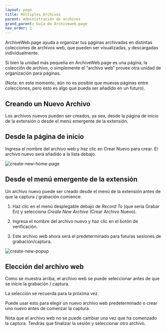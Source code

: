 ```yaml
---
layout: page
title: Múltiples Archivos
parent: Administración de archivos
grand_parent: Guía de Archiveweb.page
nav_order: 2
---
```



ArchiveWeb.page ayuda a organizar tus páginas archivadas en distintas colecciones de archivos web, que pueden ser visualizadas, y descargadas individualmente.

Si bien la unidad más pequeña en ArchiveWeb.page es una página, la colección de archivo, o simplemente el “archivo web” provee otra unidad de organización para páginas. 

(Nota: en este momento, aún no es posible que muevas páginas entre colecciones, pero esto es algo que pueda ser añadido en un futuro).

## Creando un Nuevo Archivo

Los archivos nuevos pueden ser creados, ya sea, desde la página de inicio de la extensión o desde el menú emergente de la extensión.

## Desde la página de inicio
Ingresa el nombre del archivo web y haz clic en Crear Nuevo para crear. El archivo nuevo será añadido a la lista debajo.

![create-new-home-page](/assets/images/managing/create-new-home-page.png)

## Desde el menú emergente de la extensión

Un archivo nuevo puede ser creado desde el menú de la extensión antes de que la captura / grabación comience:

1. Haz clic en el menú desplegable debajo de *Record To* (que sería Grabar En) y selecciona *Create New Archive* (Crear Archivo Nuevo).

2. Ingresa el nombre del archivo nuevo y haz clic en el botón de verificación.

3. Este archivo web ahora será el predeterminado para futuras sesiones de grabación/captura.

![create-new-popup](/assets/images/managing/create-new-popup.png)


## Elección del archivo web

Como se muestra arriba, el archivo web se puede seleccionar antes de que se inicie la grabación / captura. 

La selección se recuerda para la próxima vez.


Puede usar esto para elegir un nuevo archivo web predeterminado o crear uno nuevo antes de comenzar la captura. 

Nota que el archivo web no se puede cambiar una vez que ha comenzado la captura. Tendrás que finalizar la sesión y seleccionar otro archivo.
